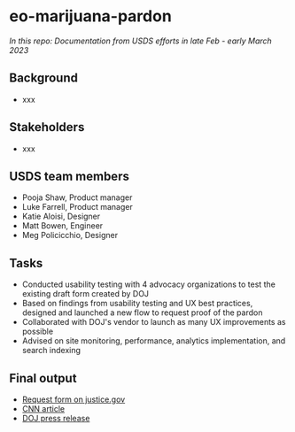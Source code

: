 # eo-marijuana-pardon
*In this repo: Documentation from USDS efforts in late Feb - early March 2023* 

## Background
- xxx

## Stakeholders
- xxx

## USDS team members

- Pooja Shaw, Product manager
- Luke Farrell, Product manager
- Katie Aloisi, Designer
- Matt Bowen, Engineer
- Meg Policicchio, Designer 

## Tasks

- Conducted usability testing with 4 advocacy organizations to test the existing draft form created by DOJ
- Based on findings from usability testing and UX best practices, designed and launched a new flow to request proof of the pardon
- Collaborated with DOJ's vendor to launch as many UX improvements as possible
- Advised on site monitoring, performance, analytics implementation, and search indexing

## Final output

- [Request form on justice.gov](https://www.justice.gov/iqextranet/EForm.aspx?__cid=Pardon_prod&__fid=5)
- [CNN article](https://www.cnn.com/2023/03/03/politics/pardon-request-application-marijuana-possession/index.html)
- [DOJ press release](https://www.justice.gov/opa/pr/justice-department-announces-application-form-marijuana-pardon-certificates)

